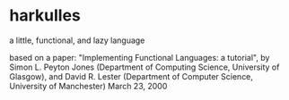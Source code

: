 # harkulles
a little, functional, and lazy language

based on a paper: "Implementing Functional Languages: a tutorial",
by Simon L. Peyton Jones (Department of Computing Science, University of Glasgow), 
and David R. Lester (Department of Computer Science, University of Manchester)
March 23, 2000
